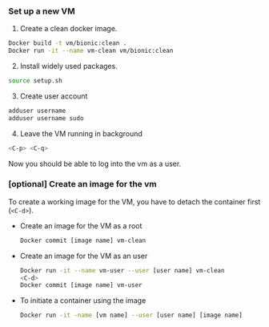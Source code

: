 ### Set up a new VM
1. Create a clean docker image.
  ``` bash
  Docker build -t vm/bionic:clean .
  Docker run -it --name vm-clean vm/bionic:clean 
  ```

2. Install widely used packages.
  ``` bash
  source setup.sh
  ```

3. Create user account
  ``` bash
  adduser username 
  adduser username sudo
  ```
 
4. Leave the VM running in background
  ``` bash
  <C-p> <C-q>
  ```

Now you should be able to log into the vm as a user. 


### [optional] Create an image for the vm
To create a working image for the VM, you have to detach the container first (`<C-d>`).

* Create an image for the VM as a root
  ``` bash
  Docker commit [image name] vm-clean
  ```

* Create an image for the VM as an user
  ``` bash
  Docker run -it --name vm-user --user [user name] vm-clean
  <C-d>
  Docker commit [image name] vm-user
  ```

* To initiate a container using the image
  ``` bash
  Docker run -it -name [vm name] --user [user name] [image name]
  ```

